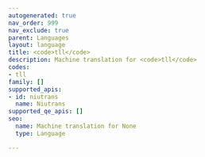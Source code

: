 ```yaml
---
autogenerated: true
nav_order: 999
nav_exclude: true
parent: Languages
layout: language
title: <code>tll</code>
description: Machine translation for <code>tll</code>
codes:
- tll
family: []
supported_apis:
- id: niutrans
  name: Niutrans
supported_qe_apis: []
seo:
  name: Machine translation for None
  type: Language

---
```


